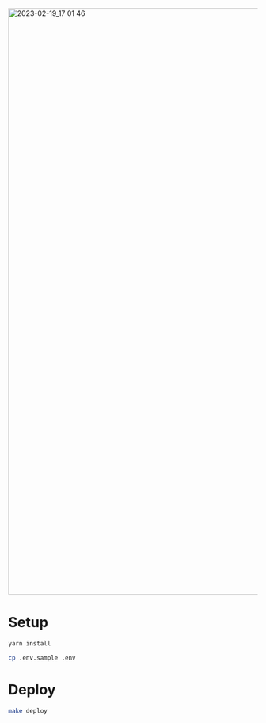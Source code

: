 <img width="1185" alt="2023-02-19_17 01 46" src="https://user-images.githubusercontent.com/12683375/219936290-6b7341ba-4de5-43c4-9401-be7c52935cbe.png">

# Setup

```sh
yarn install
```

```sh
cp .env.sample .env
```

# Deploy

```sh
make deploy
```
